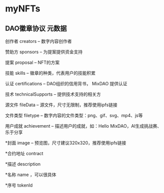 # myNFTs


## DAO徽章协议 元数据

创作者 creators  – 数字内容创作者 

赞助方 sponsors – 为提案提供资金支持

提案 proposal – NFT的方案  

技能 skills  – 徽章的种类，代表用户的技能积累

认证 certifications – DAO组织的信用背书， MixDAO 提供认证

技术 technicalSupports – 提供技术支持的相关方

源文件 fileData – 源文件，尺寸无限制，推荐使用ipfs链接

文件类型 filetype – 数字内容的文件类型：png、gif、svg、mp4、js等

用户成就 achievement – 描述用户的成就，如：Hello MixDAO，AI生成挑战赛、乐于分享

*封面 image – 预览图，尺寸建议320x320，推荐使用ipfs链接

*合约地址 contract

*描述 description

*名称 name ，可以很具体

*序号 tokenId

